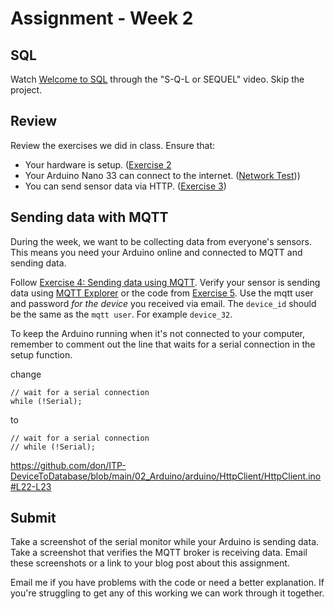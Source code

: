 # Assignment - Week 2

## SQL

Watch [Welcome to SQL](https://www.khanacademy.org/computing/computer-programming/sql/sql-basics/v/welcome-to-sql) through the "S-Q-L or SEQUEL" video. Skip the project.

## Review

Review the exercises we did in class. Ensure that:
 * Your hardware is setup. ([Exercise 2](https://github.com/don/ITP-DeviceToDatabase/blob/main/02_Arduino/exercises/exercise3.md)
 * Your Arduino Nano 33 can connect to the internet. ([Network Test](https://github.com/don/ITP-DeviceToDatabase/blob/main/02_Arduino/exercises/exercise2.md#network-test)))
 * You can send sensor data via HTTP. ([Exercise 3](https://github.com/don/ITP-DeviceToDatabase/blob/main/02_Arduino/exercises/exercise3.md))

## Sending data with MQTT

During the week, we want to be collecting data from everyone's sensors. This means you need your Arduino online and connected to MQTT and sending data.

Follow [Exercise 4: Sending data using MQTT](https://github.com/don/ITP-DeviceToDatabase/blob/main/02_Arduino/exercises/exercise4.md). Verify your sensor is sending data using [MQTT Explorer](http://mqtt-explorer.com/) or the code from [Exercise 5](https://github.com/don/ITP-DeviceToDatabase/blob/main/02_Arduino/exercises/exercise5.md). Use the mqtt user and password *for the device* you received via email. The `device_id` should be the same as the `mqtt user`. For example `device_32`.

To keep the Arduino running when it's not connected to your computer, remember to comment out the line that waits for a serial connection in the setup function.

change

    // wait for a serial connection
    while (!Serial);

to 

    // wait for a serial connection
    // while (!Serial);

https://github.com/don/ITP-DeviceToDatabase/blob/main/02_Arduino/arduino/HttpClient/HttpClient.ino#L22-L23

## Submit

Take a screenshot of the serial monitor while your Arduino is sending data. Take a screenshot that verifies the MQTT broker is receiving data. Email these screenshots or a link to your blog post about this assignment.

Email me if you have problems with the code or need a better explanation. If you're struggling to get any of this working we can work through it together.
